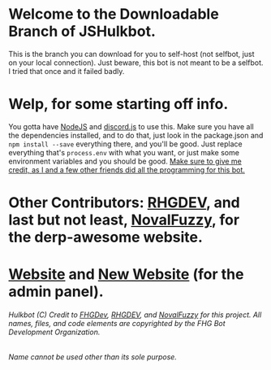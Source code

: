 # Welcome to the Downloadable Branch of JSHulkbot.
 This is the branch you can download for you to self-host (not selfbot, just on your local connection). Just beware, this bot is not meant to be a selfbot. I tried that once and it failed badly.
 
 # Welp, for some starting off info.
 You gotta have [NodeJS](https://nodejs.org "open NodeJS.org") and [discord.js](https://discord.js.org "open discord.js.org") to use this. Make sure you have all the dependencies installed, and to do that, just look in the package.json and `npm install --save` everything there, and you'll be good. Just replace everything that's `process.env` with what you want, or just make some environment variables and you should be good. [Make sure to give me credit, as I and a few other friends did all the programming for this bot.](https://github.com/FHGDev "Credit Link")

#  Other Contributors: <a href=https://github.com/RHGDEV target=blank>RHGDEV</a>, and last but not least, <a href=https://github.com/NovalFuzzy target=_blank>NovalFuzzy</a>, for the derp-awesome website.

# <a href=https://bot.hulkbot.ml/home>Website</a> and <a href=hulkbot.tk target=_blank>New Website</a> (for the admin panel).

###### Hulkbot (C) Credit to [FHGDev](https://github.com/FHGDev), [RHGDEV](https://github.com/RHGDEV), and [NovalFuzzy](https://github.com/NovalFuzzy) for this project. All names, files, and code elements are copyrighted by the FHG Bot Development Organization. 



###### Name cannot be used other than its sole purpose.
